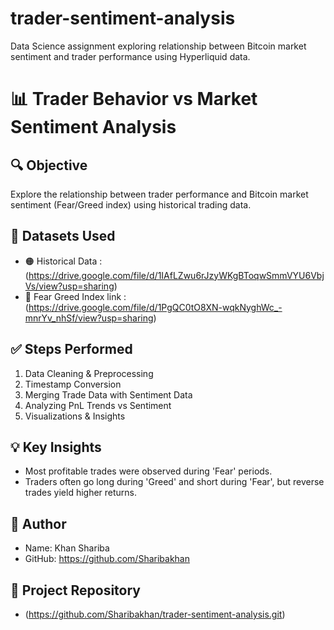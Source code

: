 # trader-sentiment-analysis
Data Science assignment exploring relationship between Bitcoin market sentiment and trader performance using Hyperliquid data.
# 📊 Trader Behavior vs Market Sentiment Analysis

## 🔍 Objective
Explore the relationship between trader performance and Bitcoin market sentiment (Fear/Greed index) using historical trading data.

## 📁 Datasets Used
- 🟠 Historical Data : (https://drive.google.com/file/d/1IAfLZwu6rJzyWKgBToqwSmmVYU6VbjVs/view?usp=sharing)
- 🔵 Fear Greed Index link : (https://drive.google.com/file/d/1PgQC0tO8XN-wqkNyghWc_-mnrYv_nhSf/view?usp=sharing)

## ✅ Steps Performed
1. Data Cleaning & Preprocessing
2. Timestamp Conversion
3. Merging Trade Data with Sentiment Data
4. Analyzing PnL Trends vs Sentiment
5. Visualizations & Insights

## 💡 Key Insights
- Most profitable trades were observed during 'Fear' periods.
- Traders often go long during 'Greed' and short during 'Fear', but reverse trades yield higher returns.

## 👤 Author
- Name: Khan Shariba
- GitHub: https://github.com/Sharibakhan

## 📂 Project Repository
- (https://github.com/Sharibakhan/trader-sentiment-analysis.git)
